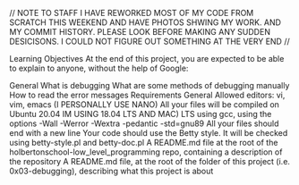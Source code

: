 // NOTE TO STAFF I HAVE REWORKED MOST OF MY CODE FROM SCRATCH THIS WEEKEND AND HAVE PHOTOS SHWING MY WORK. AND MY COMMIT HISTORY. PLEASE LOOK BEFORE MAKING ANY SUDDEN DESICISONS. I COULD NOT FIGURE OUT SOMETHING AT THE VERY END //


Learning Objectives
At the end of this project, you are expected to be able to explain to anyone, without the help of Google:

General
What is debugging
What are some methods of debugging manually
How to read the error messages
Requirements
General
Allowed editors: vi, vim, emacs (I PERSONALLY USE NANO)
All your files will be compiled on Ubuntu 20.04 IM USING 18.04 LTS AND MAC) LTS using gcc, using the options -Wall -Werror -Wextra -pedantic -std=gnu89
All your files should end with a new line
Your code should use the Betty style. It will be checked using betty-style.pl and betty-doc.pl
A README.md file at the root of the holbertonschool-low_level_programming repo, containing a description of the repository
A README.md file, at the root of the folder of this project (i.e. 0x03-debugging), describing what this project is about
